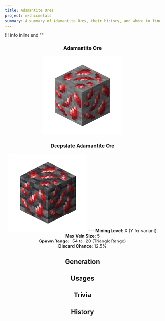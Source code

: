 ```yaml
---
title: Adamantite Ores
project: mythicmetals
summary: A summary of Adamantite Ores, their history, and where to find them.
---
```


!!! info inline end ""
    <center class=tooltip>
    <h3>**Adamantite Ore**</h3>
    ![WRITE ALT TEXT HERE](/assets/mythicmetals/adamantite_ore.png)<br>
    <h3>**Deepslate Adamantite Ore**</h3>
    ![WRITE ALT TEXT HERE](/assets/mythicmetals/deepslate_adamantite_ore.png)
    ---
    **Mining Level**: X (Y for variant)<br>
    **Max Vein Size**: 5<br>
    **Spawn Range**: -54 to -20 (Triangle Range)<br>
    **Discard Chance**: 12.5%<br>

## Generation
## Usages
## Trivia
## History